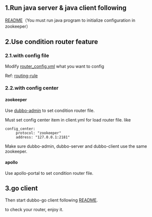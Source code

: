 ## 1.Run java server & java client following 

[README](https://github.com/dubbogo/dubbogo-samples/blob/master/README.md)（You must run java program to initialize configuration in zookeeper）
 
## 2.Use condition router feature 

### 2.1.with config file 
 
Modify [router_config.yml](/go-client/profiles/dev/router_config.yml) what you want to config
 
Ref: [routing-rule](http://dubbo.apache.org/en-us/docs/user/demos/routing-rule.html)

### 2.2.with config center

#### zookeeper

Use [dubbo-admin](https://github.com/apache/dubbo-admin) to set condition router file.

Must set config center item in client.yml for load router file. like 
```
config_center:
     protocol: "zookeeper"
     address: "127.0.0.1:2181"
```

Make sure dubbo-admin, dubbo-server and dubbo-client use the same zookeeper.

#### apollo

Use apollo-portal to set condition router file.
 
## 3.go client 

Then start dubbo-go client following [README](https://github.com/dubbogo/dubbogo-samples/blob/master/README.md).

to check your router, enjoy it.

